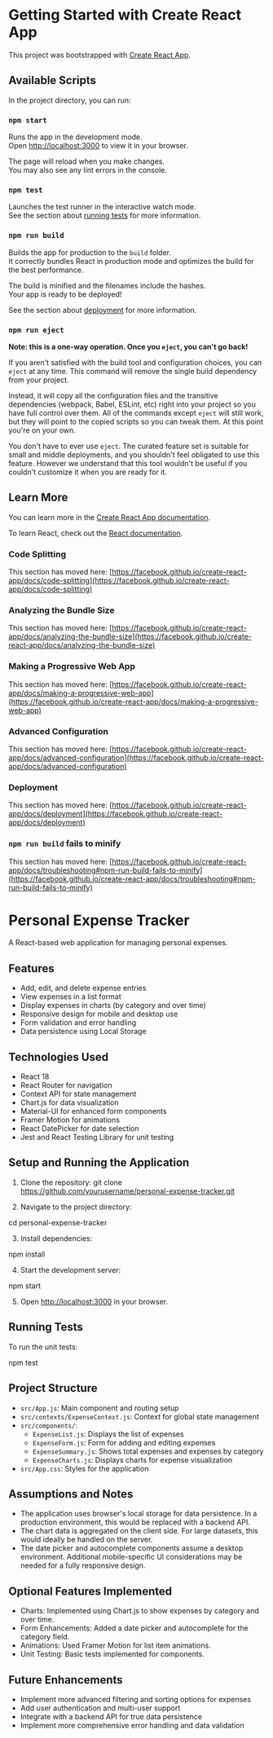# Getting Started with Create React App

This project was bootstrapped with [Create React App](https://github.com/facebook/create-react-app).

## Available Scripts

In the project directory, you can run:

### `npm start`

Runs the app in the development mode.\
Open [http://localhost:3000](http://localhost:3000) to view it in your browser.

The page will reload when you make changes.\
You may also see any lint errors in the console.

### `npm test`

Launches the test runner in the interactive watch mode.\
See the section about [running tests](https://facebook.github.io/create-react-app/docs/running-tests) for more information.

### `npm run build`

Builds the app for production to the `build` folder.\
It correctly bundles React in production mode and optimizes the build for the best performance.

The build is minified and the filenames include the hashes.\
Your app is ready to be deployed!

See the section about [deployment](https://facebook.github.io/create-react-app/docs/deployment) for more information.

### `npm run eject`

**Note: this is a one-way operation. Once you `eject`, you can't go back!**

If you aren't satisfied with the build tool and configuration choices, you can `eject` at any time. This command will remove the single build dependency from your project.

Instead, it will copy all the configuration files and the transitive dependencies (webpack, Babel, ESLint, etc) right into your project so you have full control over them. All of the commands except `eject` will still work, but they will point to the copied scripts so you can tweak them. At this point you're on your own.

You don't have to ever use `eject`. The curated feature set is suitable for small and middle deployments, and you shouldn't feel obligated to use this feature. However we understand that this tool wouldn't be useful if you couldn't customize it when you are ready for it.

## Learn More

You can learn more in the [Create React App documentation](https://facebook.github.io/create-react-app/docs/getting-started).

To learn React, check out the [React documentation](https://reactjs.org/).

### Code Splitting

This section has moved here: [https://facebook.github.io/create-react-app/docs/code-splitting](https://facebook.github.io/create-react-app/docs/code-splitting)

### Analyzing the Bundle Size

This section has moved here: [https://facebook.github.io/create-react-app/docs/analyzing-the-bundle-size](https://facebook.github.io/create-react-app/docs/analyzing-the-bundle-size)

### Making a Progressive Web App

This section has moved here: [https://facebook.github.io/create-react-app/docs/making-a-progressive-web-app](https://facebook.github.io/create-react-app/docs/making-a-progressive-web-app)

### Advanced Configuration

This section has moved here: [https://facebook.github.io/create-react-app/docs/advanced-configuration](https://facebook.github.io/create-react-app/docs/advanced-configuration)

### Deployment

This section has moved here: [https://facebook.github.io/create-react-app/docs/deployment](https://facebook.github.io/create-react-app/docs/deployment)

### `npm run build` fails to minify

This section has moved here: [https://facebook.github.io/create-react-app/docs/troubleshooting#npm-run-build-fails-to-minify](https://facebook.github.io/create-react-app/docs/troubleshooting#npm-run-build-fails-to-minify)

# Personal Expense Tracker

A React-based web application for managing personal expenses.

## Features

- Add, edit, and delete expense entries
- View expenses in a list format
- Display expenses in charts (by category and over time)
- Responsive design for mobile and desktop use
- Form validation and error handling
- Data persistence using Local Storage

## Technologies Used

- React 18
- React Router for navigation
- Context API for state management
- Chart.js for data visualization
- Material-UI for enhanced form components
- Framer Motion for animations
- React DatePicker for date selection
- Jest and React Testing Library for unit testing

## Setup and Running the Application

1. Clone the repository:
git clone https://github.com/yourusername/personal-expense-tracker.git

2. Navigate to the project directory:

cd personal-expense-tracker

3. Install dependencies:

npm install

4. Start the development server:

npm start

5. Open [http://localhost:3000](http://localhost:3000) in your browser.

## Running Tests

To run the unit tests:

npm test


## Project Structure

- `src/App.js`: Main component and routing setup
- `src/contexts/ExpenseContext.js`: Context for global state management
- `src/components/`:
  - `ExpenseList.js`: Displays the list of expenses
  - `ExpenseForm.js`: Form for adding and editing expenses
  - `ExpenseSummary.js`: Shows total expenses and expenses by category
  - `ExpenseCharts.js`: Displays charts for expense visualization
- `src/App.css`: Styles for the application

## Assumptions and Notes

- The application uses browser's local storage for data persistence. In a production environment, this would be replaced with a backend API.
- The chart data is aggregated on the client side. For large datasets, this would ideally be handled on the server.
- The date picker and autocomplete components assume a desktop environment. Additional mobile-specific UI considerations may be needed for a fully responsive design.

## Optional Features Implemented

- Charts: Implemented using Chart.js to show expenses by category and over time.
- Form Enhancements: Added a date picker and autocomplete for the category field.
- Animations: Used Framer Motion for list item animations.
- Unit Testing: Basic tests implemented for components.

## Future Enhancements

- Implement more advanced filtering and sorting options for expenses
- Add user authentication and multi-user support
- Integrate with a backend API for true data persistence
- Implement more comprehensive error handling and data validation